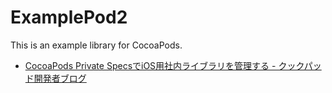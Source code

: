 ExamplePod2
===========

This is an example library for CocoaPods.

* [CocoaPods Private SpecsでiOS用社内ライブラリを管理する - クックパッド開発者ブログ](http://techlife.cookpad.com/entry/2014/11/11/172156)
